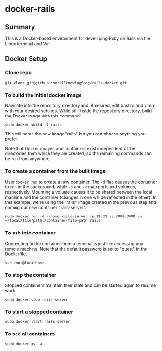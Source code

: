 # docker-rails

## Summary
This is a Docker-based environment for developing Ruby on Rails via the Linux terminal and Vim.

## Docker Setup

### Clone repo
`git clone git@github.com:allknowingfrog/rails-docker.git`

### To build the initial docker image
Navigate into the repository directory and, if desired, edit bashrc and vimrc with your desired settings. While still inside the repository directory, build the Docker image with this command:

`sudo docker build -t rails .`

This will name the new image "rails" but you can choose anything you prefer.

Note that Docker images and containers exist independent of the directories from which they are created, so the remaining commands can be run from anywhere.

### To create a container from the built image
User `docker run` to create a new container. The `-d` flag causes the container to run in the background, while `-p` and `-v` map ports and volumes, respectively. Mounting a volume causes it to be shared between the local machine and the container (changes in one will be reflected in the other). In this example, we're using the "rails" image created in the previous step and naming our new container "rails-server".

`sudo docker run -d --name rails-server -p 22:22 -p 3000:3000 -v ~/local/file/path:/container-file-path rails`

### To ssh into container
Connecting to the container from a terminal is just like accessing any remote machine. Note that the default password is set to "guest" in the Dockerfile.

`ssh root@localhost`

### To stop the container
Stopped containers maintain their state and can be started again to resume work.

`sudo docker stop rails-server`

### To start a stopped container
`sudo docker start rails-server`

### To see all containers
`sudo docker ps -a`
